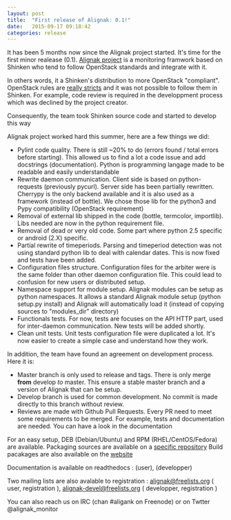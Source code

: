 ```yaml
---
layout: post
title:  "First release of Alignak: 0.1!"
date:   2015-09-17 09:18:42
categories: release
---
```


It has been 5 months now since the Alignak project started. It's time for the first minor realease (0.1). [Alignak project](https://github.com/Alignak-monitoring/alignak) is a monitoring framwork based on Shinken who tend to follow OpenStack standards and integrate with it.

In others words, it a Shinken's distribution to more OpenStack "compliant". OpenStack rules are [really stricts](http://governance.openstack.org/reference/new-projects-requirements.html) and it was not possible to follow them in Shinken. For example,  code review is required in the developpment process which was declined by the project creator.

Consequently, the team took Shinken source code and started to develop this way  

Alignak project worked hard this summer, here are a few things we did: 

* Pylint code quality. There is still ~20% to do (errors found / total errors before starting). This allowed us to find a lot a code issue and add docstrings (documentation). Python is programming langage made to be readable and easily understandable
* Rewrite daemon communication. Client side is based on python-requests (previously pycurl). Server side has been partially rewritten. Cherrypy is the only backend available and it is also used as a framework (instead of bottle). We chose those lib for the python3 and Pypy compatibility (OpenStack requirement)
* Removal of external lib shipped in the code (bottle, termcolor, importlib). Libs needed are now in the python requirement file.
* Removal of dead or very old code. Some part where python 2.5 specific or android (2.X) specific.
* Partial rewrite of timeperiods. Parsing and timeperiod detection was not using standard python lib to deal with calendar dates. This is now fixed and tests have been added.
* Configuration files structure. Configuration files for the arbiter were is the same folder than other daemon configuration file. This could lead to confusion for new users or distributed setup.
* Namespace support for module setup. Alignak modules can be setup as python namespaces. It allows a standard Alignak module setup (python setup.py install) and Alignak will automatically load it (instead of copying sources to "modules_dir" directory)
* Functionals tests. For now, tests are focuses on the API HTTP part, used for inter-daemon communication. New tests will be added shortly.
* Clean unit tests. Unit tests configuration file were duplicated a lot. It's now easier to create a simple case and understand how they work.


In addition, the team have found an agreement on development process. Here it is:

* Master branch is only used to release and tags. There is only merge __from__ develop  _to_  master. This ensure a stable master branch and a version of Alignak that can be setup.
* Develop branch is used for common development. No commit is made directly to this branch without review.
* Reviews are made with Github Pull Requests. Every PR need to meet some requirements to be merged. For example, tests and documentation are needed. You can have a look in the documentation


For an easy setup, DEB (Debian/Ubuntu) and RPM (RHEL/CentOS/Fedora) are available. Packaging sources are available on a [specific repository](https://github.com/Alignak-monitoring/alignak-packaging)
Build pacakages are also available on the [website](http://alignak-monitoring.github.io/)

Documentation is available on readthedocs : [](http://alignak-doc.rtfd.org) (user),  [](http://alignak.rtfd.org) (developper)

Two mailing lists are also avalable to registration : alignak@freelists.org ( user, registration  [](http://www.freelists.org/list/alignak) ), alignak-devel@freelists.org ( developper, registration [](http://www.freelists.org/list/alignak-devel) )

You can also reach us on IRC (chan #aligank on Freenode) or on Twtter @alignak_monitor

